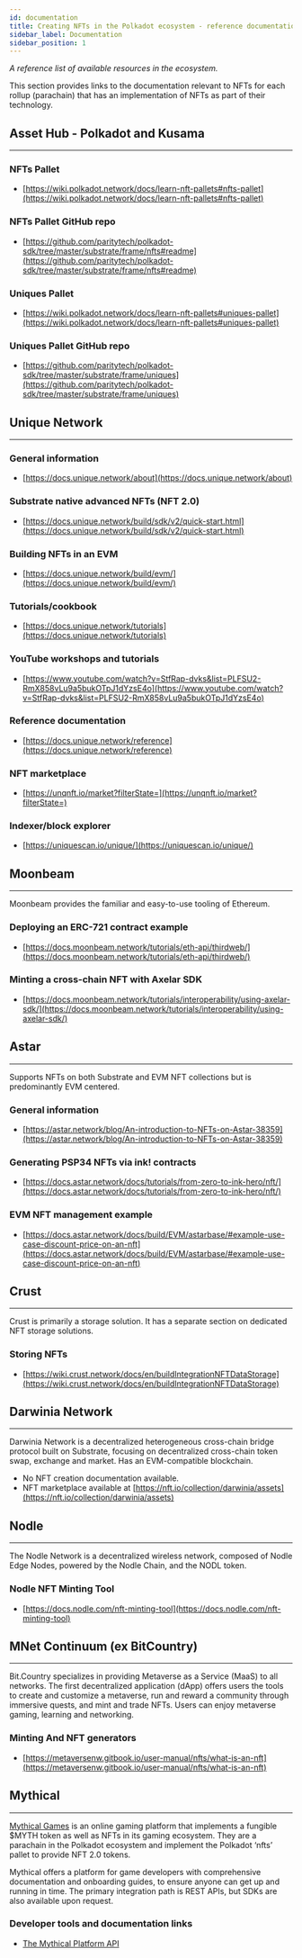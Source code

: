 ```yaml
---
id: documentation
title: Creating NFTs in the Polkadot ecosystem - reference documentation and tools available
sidebar_label: Documentation
sidebar_position: 1
---
```


_A reference list of available resources in the ecosystem._

This section provides links to the documentation relevant to NFTs for each rollup (parachain) that has an implementation of NFTs as part of their technology.

## **Asset Hub - Polkadot and Kusama**

---


### NFTs Pallet

- [https://wiki.polkadot.network/docs/learn-nft-pallets#nfts-pallet](https://wiki.polkadot.network/docs/learn-nft-pallets#nfts-pallet)

### NFTs Pallet GitHub repo

- [https://github.com/paritytech/polkadot-sdk/tree/master/substrate/frame/nfts#readme](https://github.com/paritytech/polkadot-sdk/tree/master/substrate/frame/nfts#readme)

### Uniques Pallet

- [https://wiki.polkadot.network/docs/learn-nft-pallets#uniques-pallet](https://wiki.polkadot.network/docs/learn-nft-pallets#uniques-pallet)

### Uniques Pallet GitHub repo

- [https://github.com/paritytech/polkadot-sdk/tree/master/substrate/frame/uniques](https://github.com/paritytech/polkadot-sdk/tree/master/substrate/frame/uniques)

## **Unique Network**

---

### General information

- [https://docs.unique.network/about](https://docs.unique.network/about)

### Substrate native advanced NFTs (NFT 2.0)

- [https://docs.unique.network/build/sdk/v2/quick-start.html](https://docs.unique.network/build/sdk/v2/quick-start.html)

### Building NFTs in an EVM

- [https://docs.unique.network/build/evm/](https://docs.unique.network/build/evm/)

### Tutorials/cookbook

- [https://docs.unique.network/tutorials](https://docs.unique.network/tutorials)

### YouTube workshops and tutorials

- [https://www.youtube.com/watch?v=StfRap-dvks&list=PLFSU2-RmX858vLu9a5bukOTpJ1dYzsE4o](https://www.youtube.com/watch?v=StfRap-dvks&list=PLFSU2-RmX858vLu9a5bukOTpJ1dYzsE4o)

### Reference documentation

- [https://docs.unique.network/reference](https://docs.unique.network/reference)

### NFT marketplace

- [https://unqnft.io/market?filterState=](https://unqnft.io/market?filterState=)

### Indexer/block explorer

- [https://uniquescan.io/unique/](https://uniquescan.io/unique/)

## **Moonbeam**

---

Moonbeam provides the familiar and easy-to-use tooling of Ethereum.

### Deploying an ERC-721 contract example

- [https://docs.moonbeam.network/tutorials/eth-api/thirdweb/](https://docs.moonbeam.network/tutorials/eth-api/thirdweb/)

### Minting a cross-chain NFT with Axelar SDK

- [https://docs.moonbeam.network/tutorials/interoperability/using-axelar-sdk/](https://docs.moonbeam.network/tutorials/interoperability/using-axelar-sdk/)



## **Astar**

---

Supports NFTs on both Substrate and EVM NFT collections but is predominantly EVM centered.

### General information

- [https://astar.network/blog/An-introduction-to-NFTs-on-Astar-38359](https://astar.network/blog/An-introduction-to-NFTs-on-Astar-38359)

### Generating PSP34 NFTs via ink! contracts

- [https://docs.astar.network/docs/tutorials/from-zero-to-ink-hero/nft/](https://docs.astar.network/docs/tutorials/from-zero-to-ink-hero/nft/)

### EVM NFT management example

- [https://docs.astar.network/docs/build/EVM/astarbase/#example-use-case-discount-price-on-an-nft](https://docs.astar.network/docs/build/EVM/astarbase/#example-use-case-discount-price-on-an-nft)

## **Crust**

---

Crust is primarily a storage solution. It has a separate section on dedicated NFT storage solutions.

### Storing NFTs

- [https://wiki.crust.network/docs/en/buildIntegrationNFTDataStorage](https://wiki.crust.network/docs/en/buildIntegrationNFTDataStorage)

## **Darwinia Network**

---

Darwinia Network is a decentralized heterogeneous cross-chain bridge protocol built on Substrate, focusing on decentralized cross-chain token swap, exchange and market. Has an EVM-compatible blockchain.

- No NFT creation documentation available.
- NFT marketplace available at [https://nft.io/collection/darwinia/assets](https://nft.io/collection/darwinia/assets)

## **Nodle**

---

The Nodle Network is a decentralized wireless network, composed of Nodle Edge Nodes, powered by the Nodle Chain, and the NODL token.

### Nodle NFT Minting Tool

- [https://docs.nodle.com/nft-minting-tool](https://docs.nodle.com/nft-minting-tool)

## **MNet Continuum (ex BitCountry)**

---

Bit.Country specializes in providing Metaverse as a Service (MaaS) to all networks. The first decentralized application (dApp) offers users the tools to create and customize a metaverse, run and reward a community through immersive quests, and mint and trade NFTs. Users can enjoy metaverse gaming, learning and networking.

### Minting And NFT generators

- [https://metaversenw.gitbook.io/user-manual/nfts/what-is-an-nft](https://metaversenw.gitbook.io/user-manual/nfts/what-is-an-nft)

## **Mythical**

---

[Mythical Games](https://mythicalgames.com/) is an online gaming platform that implements a fungible $MYTH token as well as NFTs in its gaming ecosystem. They are a parachain in the Polkadot ecosystem and implement the Polkadot ‘nfts’ pallet to provide NFT 2.0 tokens.

Mythical offers a platform for game developers with comprehensive documentation and onboarding guides, to ensure anyone can get up and running in time. The primary integration path is REST APIs, but SDKs are also available upon request.

### Developer tools and documentation links

- [The Mythical Platform API](https://docs.mythicalgames.com/mythical-platform-api)
